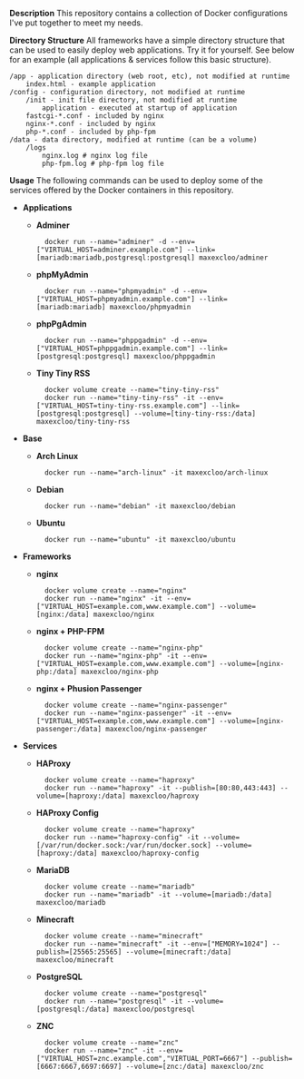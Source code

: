 **Description**
This repository contains a collection of Docker configurations I've put together
to meet my needs.

**Directory Structure**
All frameworks have a simple directory structure that can be used to easily
deploy web applications. Try it for yourself. See below for an example (all
applications & services follow this basic structure).

    /app - application directory (web root, etc), not modified at runtime
        index.html - example application
    /config - configuration directory, not modified at runtime
        /init - init file directory, not modified at runtime
            application - executed at startup of application
        fastcgi-*.conf - included by nginx
        nginx-*.conf - included by nginx
        php-*.conf - included by php-fpm
    /data - data directory, modified at runtime (can be a volume)
        /logs
            nginx.log # nginx log file
            php-fpm.log # php-fpm log file

**Usage**
The following commands can be used to deploy some of the services offered by the
Docker containers in this repository.

- **Applications**

    - **Adminer**

            docker run --name="adminer" -d --env=["VIRTUAL_HOST=adminer.example.com"] --link=[mariadb:mariadb,postgresql:postgresql] maxexcloo/adminer

    - **phpMyAdmin**

            docker run --name="phpmyadmin" -d --env=["VIRTUAL_HOST=phpmyadmin.example.com"] --link=[mariadb:mariadb] maxexcloo/phpmyadmin

    - **phpPgAdmin**

            docker run --name="phppgadmin" -d --env=["VIRTUAL_HOST=phppgadmin.example.com"] --link=[postgresql:postgresql] maxexcloo/phppgadmin

    - **Tiny Tiny RSS**

            docker volume create --name="tiny-tiny-rss"
            docker run --name="tiny-tiny-rss" -it --env=["VIRTUAL_HOST=tiny-tiny-rss.example.com"] --link=[postgresql:postgresql] --volume=[tiny-tiny-rss:/data] maxexcloo/tiny-tiny-rss

- **Base**

    - **Arch Linux**

            docker run --name="arch-linux" -it maxexcloo/arch-linux

    - **Debian**

            docker run --name="debian" -it maxexcloo/debian

    - **Ubuntu**

            docker run --name="ubuntu" -it maxexcloo/ubuntu

- **Frameworks**

    - **nginx**

            docker volume create --name="nginx"
            docker run --name="nginx" -it --env=["VIRTUAL_HOST=example.com,www.example.com"] --volume=[nginx:/data] maxexcloo/nginx

    - **nginx + PHP-FPM**

            docker volume create --name="nginx-php"
            docker run --name="nginx-php" -it --env=["VIRTUAL_HOST=example.com,www.example.com"] --volume=[nginx-php:/data] maxexcloo/nginx-php

    - **nginx + Phusion Passenger**

            docker volume create --name="nginx-passenger"
            docker run --name="nginx-passenger" -it --env=["VIRTUAL_HOST=example.com,www.example.com"] --volume=[nginx-passenger:/data] maxexcloo/nginx-passenger

- **Services**

    - **HAProxy**

            docker volume create --name="haproxy"
            docker run --name="haproxy" -it --publish=[80:80,443:443] --volume=[haproxy:/data] maxexcloo/haproxy

    - **HAProxy Config**

            docker volume create --name="haproxy"
            docker run --name="haproxy-config" -it --volume=[/var/run/docker.sock:/var/run/docker.sock] --volume=[haproxy:/data] maxexcloo/haproxy-config

    - **MariaDB**

            docker volume create --name="mariadb"
            docker run --name="mariadb" -it --volume=[mariadb:/data] maxexcloo/mariadb

    - **Minecraft**

            docker volume create --name="minecraft"
            docker run --name="minecraft" -it --env=["MEMORY=1024"] --publish=[25565:25565] --volume=[minecraft:/data] maxexcloo/minecraft

    - **PostgreSQL**

            docker volume create --name="postgresql"
            docker run --name="postgresql" -it --volume=[postgresql:/data] maxexcloo/postgresql

    - **ZNC**

            docker volume create --name="znc"
            docker run --name="znc" -it --env=["VIRTUAL_HOST=znc.example.com","VIRTUAL_PORT=6667"] --publish=[6667:6667,6697:6697] --volume=[znc:/data] maxexcloo/znc
